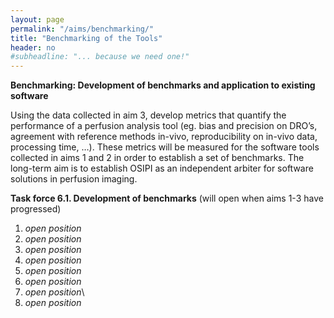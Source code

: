 ```yaml
---
layout: page
permalink: "/aims/benchmarking/"
title: "Benchmarking of the Tools"
header: no
#subheadline: "... because we need one!"
---
```


**Benchmarking: Development of benchmarks and application to existing software** 

Using the data collected in aim 3, develop metrics that quantify the performance of a perfusion analysis tool (eg. bias and precision on DRO’s, agreement with reference methods in-vivo, reproducibility on in-vivo data, processing time, …). These metrics will be measured for the software tools collected in aims 1 and 2 in order to establish a set of benchmarks. The long-term aim is to establish OSIPI as an independent arbiter for software solutions in perfusion imaging.

**Task force 6.1. Development of benchmarks** (will open when aims 1-3 have progressed)
1. *open position*
2. *open position*
3. *open position*
4. *open position*
5. *open position*
6. *open position*
7. *open position*\
8. *open position*

